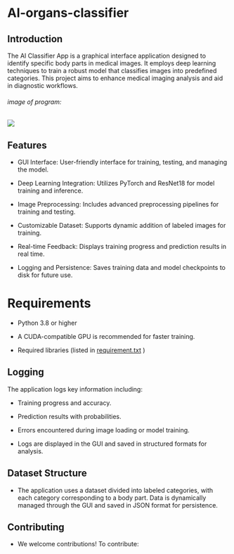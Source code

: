  # AI-organs-classifier
## Introduction

The AI Classifier App is a graphical interface application designed to identify specific body parts in medical images. It employs deep learning techniques to train a robust model that classifies images into predefined categories. This project aims to enhance medical imaging analysis and aid in diagnostic workflows.


###### image of program:
<div>
  <img src ="https://github.com/user-attachments/assets/f1968ef5-57a3-4ad7-a58d-702573e5ff21" >
</div>

## Features

- GUI Interface: User-friendly interface for training, testing, and managing the model.

- Deep Learning Integration: Utilizes PyTorch and ResNet18 for model training and inference.

- Image Preprocessing: Includes advanced preprocessing pipelines for training and testing.

- Customizable Dataset: Supports dynamic addition of labeled images for training.

- Real-time Feedback: Displays training progress and prediction results in real time.

- Logging and Persistence: Saves training data and model checkpoints to disk for future use.

# Requirements

- Python 3.8 or higher

- A CUDA-compatible GPU is recommended for faster training.

- Required libraries (listed in [requirement.txt](https://github.com/ziad0nassif/AI-organs-classifier/blob/89743bc4f790a4248fb46f7a28da17428fc17a09/requirements.txt) )

## Logging

The application logs key information including:

- Training progress and accuracy.

- Prediction results with probabilities.

- Errors encountered during image loading or model training.

- Logs are displayed in the GUI and saved in structured formats for analysis.

## Dataset Structure

- The application uses a dataset divided into labeled categories, with each category corresponding to a body part. Data is dynamically managed through the GUI and saved in JSON format for persistence.


## Contributing

- We welcome contributions! To contribute:
